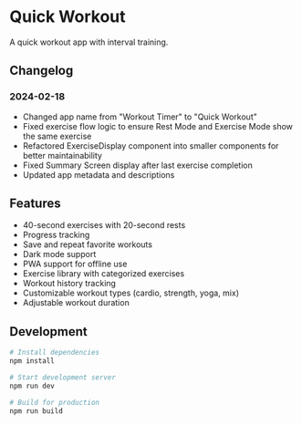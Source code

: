 # Quick Workout

A quick workout app with interval training.

## Changelog

### 2024-02-18

- Changed app name from "Workout Timer" to "Quick Workout"
- Fixed exercise flow logic to ensure Rest Mode and Exercise Mode show the same exercise
- Refactored ExerciseDisplay component into smaller components for better maintainability
- Fixed Summary Screen display after last exercise completion
- Updated app metadata and descriptions

## Features

- 40-second exercises with 20-second rests
- Progress tracking
- Save and repeat favorite workouts
- Dark mode support
- PWA support for offline use
- Exercise library with categorized exercises
- Workout history tracking
- Customizable workout types (cardio, strength, yoga, mix)
- Adjustable workout duration

## Development

```bash
# Install dependencies
npm install

# Start development server
npm run dev

# Build for production
npm run build
```